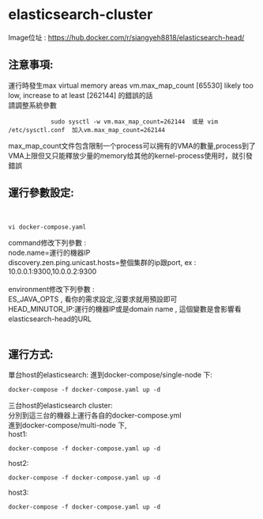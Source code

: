 # elasticsearch-cluster

Image位址 : https://hub.docker.com/r/siangyeh8818/elasticsearch-head/

注意事項:
------
運行時發生max virtual memory areas vm.max_map_count [65530] likely too low, increase to at least [262144]  的錯誤的話 <br>
請調整系統參數 <br>

                sudo sysctl -w vm.max_map_count=262144  或是 vim /etc/sysctl.conf  加入vm.max_map_count=262144

max_map_count文件包含限制一个process可以拥有的VMA的數量,process到了VMA上限但又只能釋放少量的memory给其他的kernel-process使用时，就引發錯誤<br>

運行參數設定:
------
<br>

    vi docker-compose.yaml

command修改下列參數 : <br>
node.name=運行的機器IP <br>
discovery.zen.ping.unicast.hosts=整個集群的ip跟port, ex : 10.0.0.1:9300,10.0.0.2:9300 <br>
<br>
environment修改下列參數 : <br>
ES_JAVA_OPTS , 看你的需求設定,沒要求就用預設即可 <br>
HEAD_MINUTOR_IP:運行的機器IP或是domain name , 這個變數是會影響看elasticsearch-head的URL <br>
<br>

運行方式:
------
單台host的elasticsearch:
  進到docker-compose/single-node 下:

    docker-compose -f docker-compose.yaml up -d
    
三台host的elasticsearch cluster: <br>
  分別到這三台的機器上運行各自的docker-compose.yml <br>
  進到docker-compose/multi-node 下, <br>
  host1:
  
    docker-compose -f docker-compose.yaml up -d
  host2:
    
    docker-compose -f docker-compose.yaml up -d
  host3:
    
    docker-compose -f docker-compose.yaml up -d
